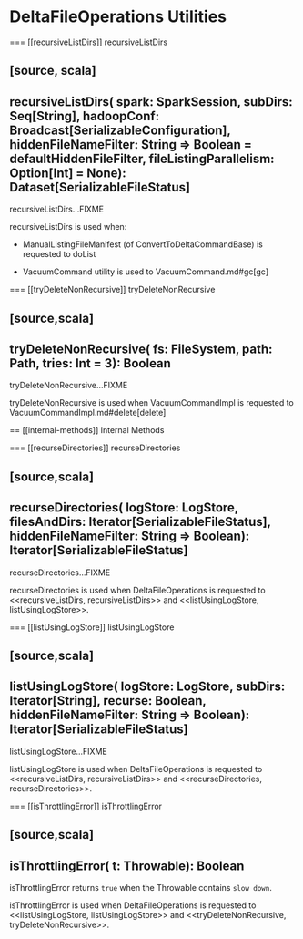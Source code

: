 # DeltaFileOperations Utilities

=== [[recursiveListDirs]] recursiveListDirs

[source, scala]
----
recursiveListDirs(
  spark: SparkSession,
  subDirs: Seq[String],
  hadoopConf: Broadcast[SerializableConfiguration],
  hiddenFileNameFilter: String => Boolean = defaultHiddenFileFilter,
  fileListingParallelism: Option[Int] = None): Dataset[SerializableFileStatus]
----

recursiveListDirs...FIXME

recursiveListDirs is used when:

* ManualListingFileManifest (of ConvertToDeltaCommandBase) is requested to doList

* VacuumCommand utility is used to VacuumCommand.md#gc[gc]

=== [[tryDeleteNonRecursive]] tryDeleteNonRecursive

[source,scala]
----
tryDeleteNonRecursive(
  fs: FileSystem,
  path: Path,
  tries: Int = 3): Boolean
----

tryDeleteNonRecursive...FIXME

tryDeleteNonRecursive is used when VacuumCommandImpl is requested to VacuumCommandImpl.md#delete[delete]

== [[internal-methods]] Internal Methods

=== [[recurseDirectories]] recurseDirectories

[source,scala]
----
recurseDirectories(
  logStore: LogStore,
  filesAndDirs: Iterator[SerializableFileStatus],
  hiddenFileNameFilter: String => Boolean): Iterator[SerializableFileStatus]
----

recurseDirectories...FIXME

recurseDirectories is used when DeltaFileOperations is requested to <<recursiveListDirs, recursiveListDirs>> and <<listUsingLogStore, listUsingLogStore>>.

=== [[listUsingLogStore]] listUsingLogStore

[source,scala]
----
listUsingLogStore(
  logStore: LogStore,
  subDirs: Iterator[String],
  recurse: Boolean,
  hiddenFileNameFilter: String => Boolean): Iterator[SerializableFileStatus]
----

listUsingLogStore...FIXME

listUsingLogStore is used when DeltaFileOperations is requested to <<recursiveListDirs, recursiveListDirs>> and  <<recurseDirectories, recurseDirectories>>.

=== [[isThrottlingError]] isThrottlingError

[source,scala]
----
isThrottlingError(
  t: Throwable): Boolean
----

isThrottlingError returns `true` when the Throwable contains `slow down`.

isThrottlingError is used when DeltaFileOperations is requested to <<listUsingLogStore, listUsingLogStore>> and <<tryDeleteNonRecursive, tryDeleteNonRecursive>>.
